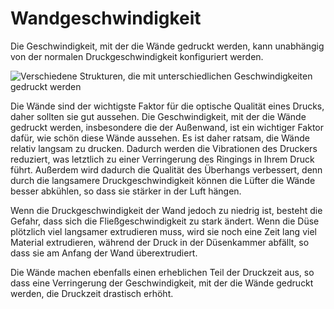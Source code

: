 Wandgeschwindigkeit
====
Die Geschwindigkeit, mit der die Wände gedruckt werden, kann unabhängig von der normalen Druckgeschwindigkeit konfiguriert werden.

![Verschiedene Strukturen, die mit unterschiedlichen Geschwindigkeiten gedruckt werden](../../../articles/images/speed_difference.png)

Die Wände sind der wichtigste Faktor für die optische Qualität eines Drucks, daher sollten sie gut aussehen. Die Geschwindigkeit, mit der die Wände gedruckt werden, insbesondere die der Außenwand, ist ein wichtiger Faktor dafür, wie schön diese Wände aussehen. Es ist daher ratsam, die Wände relativ langsam zu drucken. Dadurch werden die Vibrationen des Druckers reduziert, was letztlich zu einer Verringerung des Ringings in Ihrem Druck führt. Außerdem wird dadurch die Qualität des Überhangs verbessert, denn durch die langsamere Druckgeschwindigkeit können die Lüfter die Wände besser abkühlen, so dass sie stärker in der Luft hängen.

Wenn die Druckgeschwindigkeit der Wand jedoch zu niedrig ist, besteht die Gefahr, dass sich die Fließgeschwindigkeit zu stark ändert. Wenn die Düse plötzlich viel langsamer extrudieren muss, wird sie noch eine Zeit lang viel Material extrudieren, während der Druck in der Düsenkammer abfällt, so dass sie am Anfang der Wand überextrudiert.

Die Wände machen ebenfalls einen erheblichen Teil der Druckzeit aus, so dass eine Verringerung der Geschwindigkeit, mit der die Wände gedruckt werden, die Druckzeit drastisch erhöht.